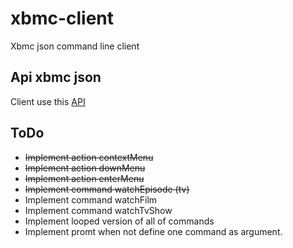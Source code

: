 xbmc-client
===========

Xbmc json command line client

Api xbmc json
-------------


Client use this [API](http://wiki.xbmc.org/index.php?title=JSON-RPC_API/v6)


ToDo
-----
* ~~Implement action contextMenu~~
* ~~Implement action downMenu~~
* ~~Implement action enterMenu~~
* ~~Implement command watchEpisode (tv)~~
* Implement command watchFilm
* Implement command watchTvShow
* Implement looped version of all of commands
* Implement promt when not define one command as argument.
